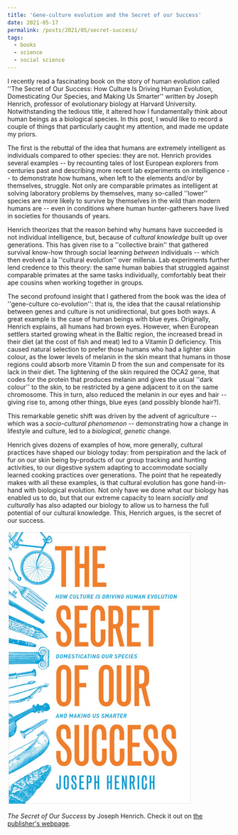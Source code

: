 ```yaml
---
title: 'Gene-culture evolution and the Secret of our Success'
date: 2021-05-17
permalink: /posts/2021/05/secret-success/
tags:
  - books
  - science
  - social science
---
```


I recently read a fascinating book on the story of human evolution called ''The Secret of Our Success: How Culture Is Driving Human Evolution, Domesticating Our Species, and Making Us Smarter'' written by Joseph Henrich, professor of evolutionary biology at Harvard University. Notwithstanding the tedious title, it altered how I fundamentally think about human beings as a biological species. In this post, I would like to record a couple of things that particularly caught my attention, and made me update my priors.

The first is the rebuttal of the idea that humans are extremely intelligent as individuals compared to other species: they are not. Henrich provides several examples -- by recounting tales of lost European explorers from centuries past and describing more recent lab experiments on intelligence -- to demonstrate how humans, when left to the elements and/or by themselves, struggle. Not only are comparable primates as intelligent at solving laboratory problems by themselves, many so-called ''lower'' species are more likely to survive by themselves in the wild than modern humans are -- even in conditions where human hunter-gatherers have lived in societies for thousands of years.

Henrich theorizes that the reason behind why humans have succeeded is not individual intelligence, but, because of *cultural knowledge* built up over generations. This has given rise to a ''collective brain'' that gathered survival know-how through social learning *between* individuals -- which then evolved a la ''cultural evolution'' over millenia. Lab experiments further lend credence to this theory: the same human babies that struggled against comparable primates at the same tasks individually, comfortably beat their ape cousins when working together in groups.

The second profound insight that I gathered from the book was the idea of ''gene-culture co-evolution'': that is, the idea that the causal relationship between genes and culture is not unidirectional, but goes both ways. A great example is the case of human beings with blue eyes. Originally, Henrich explains, all humans had brown eyes. However, when European settlers started growing wheat in the Baltic region, the increased bread in their diet (at the cost of fish and meat) led to a Vitamin D deficiency. This caused natural selection to prefer those humans who had a lighter skin colour, as the lower levels of melanin in the skin meant that humans in those regions could absorb more Vitamin D from the sun and compensate for its lack in their diet. The lightening of the skin required the OCA2 gene, that codes for the protein that produces melanin and gives the usual ''dark colour'' to the skin, to be restricted by a gene adjacent to it on the same chromosome. This in turn, also reduced the melanin in our eyes and hair -- giving rise to, among other things, blue eyes (and possibly blonde hair?).

This remarkable genetic shift was driven by the advent of agriculture -- which was a *socio-cultural phenomenon* -- demonstrating how a change in lifestyle and culture, led to a *biological*, *genetic* change.

Henrich gives dozens of examples of how, more generally, cultural practices have shaped our biology today: from perspiration and the lack of fur on our skin being by-products of our group tracking and hunting activities, to our digestive system adapting to accommodate socially learned cooking practices over generations. The point that he repeatedly makes with all these examples, is that cultural evolution has gone hand-in-hand with biological evolution. Not only have we done what our biology has enabled us to do, but that our extreme capacity to learn *socially and culturally* has also adapted our biology to allow us to harness the full potential of our cultural knowledge. This, Henrich argues, is the secret of our success.


![The Secret of Our Success](/assets/images/secret-success.jpg)

*The Secret of Our Success* by Joseph Henrich. Check it out on [the publisher's webpage](https://press.princeton.edu/books/paperback/9780691178431/the-secret-of-our-success).
